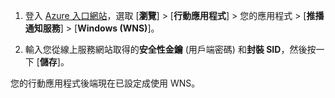 
1. 登入 [Azure 入口網站](https://portal.azure.com/)，選取 [**瀏覽**] > [**行動應用程式**] > 您的應用程式 > [**推播通知服務**] > [**Windows (WNS)**]。

2. 輸入您從線上服務網站取得的**安全性金鑰** (用戶端密碼) 和**封裝 SID**，然後按一下 [**儲存**]。

您的行動應用程式後端現在已設定成使用 WNS。

<!---HONumber=AcomDC_1125_2015-->